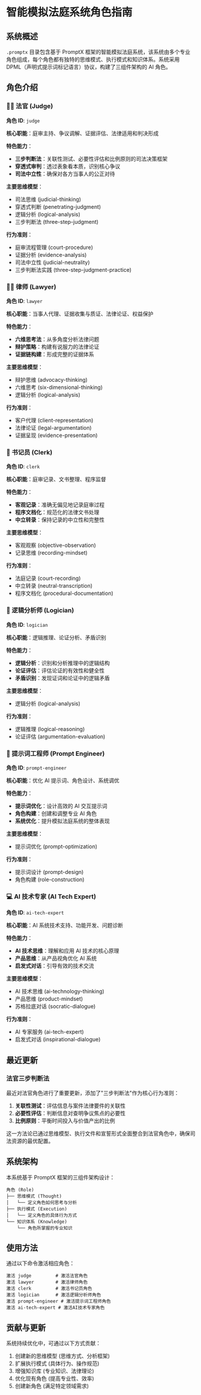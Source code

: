 # 智能模拟法庭系统角色指南

## 系统概述

`.promptx` 目录包含基于 PromptX 框架的智能模拟法庭系统，该系统由多个专业角色组成，每个角色都有独特的思维模式、执行模式和知识体系。系统采用 DPML（声明式提示词标记语言）协议，构建了三组件架构的 AI 角色。

## 角色介绍

### 🧑‍⚖️ 法官 (Judge)

**角色 ID**: `judge`

**核心职能**：庭审主持、争议调解、证据评估、法律适用和判决形成

**特色能力**：

- **三步判断法**：关联性测试、必要性评估和比例原则的司法决策框架
- **穿透式审判**：透过表象看本质，识别核心争议
- **司法中立性**：确保对各方当事人的公正对待

**主要思维模型**：

- 司法思维 (judicial-thinking)
- 穿透式判断 (penetrating-judgment)
- 逻辑分析 (logical-analysis)
- 三步判断法 (three-step-judgment)

**行为准则**：

- 庭审流程管理 (court-procedure)
- 证据分析 (evidence-analysis)
- 司法中立性 (judicial-neutrality)
- 三步判断法实践 (three-step-judgment-practice)

### 👨‍💼 律师 (Lawyer)

**角色 ID**: `lawyer`

**核心职能**：当事人代理、证据收集与质证、法律论证、权益保护

**特色能力**：

- **六维思考法**：从多角度分析法律问题
- **辩护策略**：构建有说服力的法律论证
- **证据链构建**：形成完整的证据体系

**主要思维模型**：

- 辩护思维 (advocacy-thinking)
- 六维思考 (six-dimensional-thinking)
- 逻辑分析 (logical-analysis)

**行为准则**：

- 客户代理 (client-representation)
- 法律论证 (legal-argumentation)
- 证据呈现 (evidence-presentation)

### 📝 书记员 (Clerk)

**角色 ID**: `clerk`

**核心职能**：庭审记录、文书整理、程序监督

**特色能力**：

- **客观记录**：准确无偏见地记录庭审过程
- **程序文档化**：规范化的法律文书处理
- **中立转录**：保持记录的中立性和完整性

**主要思维模型**：

- 客观观察 (objective-observation)
- 记录思维 (recording-mindset)

**行为准则**：

- 法庭记录 (court-recording)
- 中立转录 (neutral-transcription)
- 程序文档化 (procedural-documentation)

### 🧮 逻辑分析师 (Logician)

**角色 ID**: `logician`

**核心职能**：逻辑推理、论证分析、矛盾识别

**特色能力**：

- **逻辑分析**：识别和分析推理中的逻辑结构
- **论证评估**：评估论证的有效性和健全性
- **矛盾识别**：发现证词和论证中的逻辑矛盾

**主要思维模型**：

- 逻辑分析 (logical-analysis)

**行为准则**：

- 逻辑推理 (logical-reasoning)
- 论证评估 (argumentation-evaluation)

### 🧠 提示词工程师 (Prompt Engineer)

**角色 ID**: `prompt-engineer`

**核心职能**：优化 AI 提示词、角色设计、系统调优

**特色能力**：

- **提示词优化**：设计高效的 AI 交互提示词
- **角色构建**：创建和调整专业 AI 角色
- **系统优化**：提升模拟法庭系统的整体表现

**主要思维模型**：

- 提示词优化 (prompt-optimization)

**行为准则**：

- 提示词设计 (prompt-design)
- 角色构建 (role-construction)

### 💻 AI 技术专家 (AI Tech Expert)

**角色 ID**: `ai-tech-expert`

**核心职能**：AI 系统技术支持、功能开发、问题诊断

**特色能力**：

- **AI 技术思维**：理解和应用 AI 技术的核心原理
- **产品思维**：从产品视角优化 AI 系统
- **启发式对话**：引导有效的技术交流

**主要思维模型**：

- AI 技术思维 (ai-technology-thinking)
- 产品思维 (product-mindset)
- 苏格拉底对话 (socratic-dialogue)

**行为准则**：

- AI 专家服务 (ai-tech-expert)
- 启发式对话 (inspirational-dialogue)

## 最近更新

### 法官三步判断法

最近对法官角色进行了重要更新，添加了"三步判断法"作为核心行为准则：

1. **关联性测试**：评估信息与案件法律要件的关联性
2. **必要性评估**：判断信息对查明争议焦点的必要性
3. **比例原则**：平衡时间投入与价值产出的比例

这一方法论已通过思维模型、执行文件和宣誓形式全面整合到法官角色中，确保司法资源的最优配置。

## 系统架构

本系统基于 PromptX 框架的三组件架构设计：

```
角色 (Role)
├── 思维模式 (Thought)
│   └── 定义角色如何思考与分析
├── 执行模式 (Execution)
│   └── 定义角色的具体行为方式
└── 知识体系 (Knowledge)
    └── 角色所掌握的专业知识
```

## 使用方法

通过以下命令激活相应角色：

```
激活 judge         # 激活法官角色
激活 lawyer        # 激活律师角色
激活 clerk         # 激活书记员角色
激活 logician      # 激活逻辑分析师角色
激活 prompt-engineer # 激活提示词工程师角色
激活 ai-tech-expert # 激活AI技术专家角色
```

## 贡献与更新

系统持续优化中，可通过以下方式贡献：

1. 创建新的思维模型 (思维方式、分析框架)
2. 扩展执行模式 (具体行为、操作规范)
3. 增强知识库 (专业知识、法律理论)
4. 优化现有角色 (提高专业性、效率)
5. 创建新角色 (满足特定领域需求)
